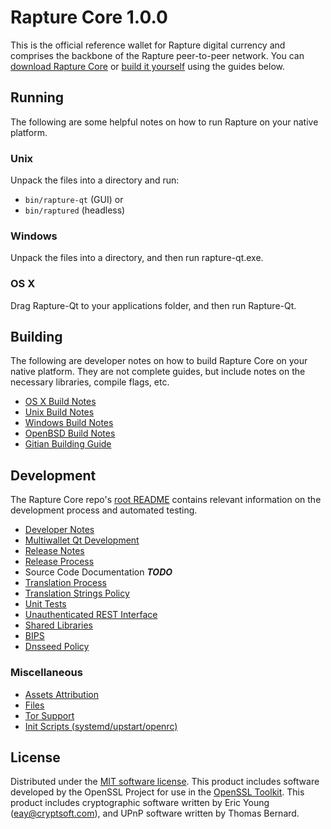 Rapture Core 1.0.0
=====================

This is the official reference wallet for Rapture digital currency and comprises the backbone of the Rapture peer-to-peer network. You can [download Rapture Core](https://www.rapture.org/#wallets) or [build it yourself](#building) using the guides below.

Running
---------------------
The following are some helpful notes on how to run Rapture on your native platform.

### Unix

Unpack the files into a directory and run:

- `bin/rapture-qt` (GUI) or
- `bin/raptured` (headless)

### Windows

Unpack the files into a directory, and then run rapture-qt.exe.

### OS X

Drag Rapture-Qt to your applications folder, and then run Rapture-Qt.



Building
---------------------
The following are developer notes on how to build Rapture Core on your native platform. They are not complete guides, but include notes on the necessary libraries, compile flags, etc.

- [OS X Build Notes](build-osx.md)
- [Unix Build Notes](build-unix.md)
- [Windows Build Notes](build-windows.md)
- [OpenBSD Build Notes](build-openbsd.md)
- [Gitian Building Guide](gitian-building.md)

Development
---------------------
The Rapture Core repo's [root README](/README.md) contains relevant information on the development process and automated testing.

- [Developer Notes](developer-notes.md)
- [Multiwallet Qt Development](multiwallet-qt.md)
- [Release Notes](release-notes.md)
- [Release Process](release-process.md)
- Source Code Documentation ***TODO***
- [Translation Process](translation_process.md)
- [Translation Strings Policy](translation_strings_policy.md)
- [Unit Tests](unit-tests.md)
- [Unauthenticated REST Interface](REST-interface.md)
- [Shared Libraries](shared-libraries.md)
- [BIPS](bips.md)
- [Dnsseed Policy](dnsseed-policy.md)


### Miscellaneous
- [Assets Attribution](assets-attribution.md)
- [Files](files.md)
- [Tor Support](tor.md)
- [Init Scripts (systemd/upstart/openrc)](init.md)

License
---------------------
Distributed under the [MIT software license](http://www.opensource.org/licenses/mit-license.php).
This product includes software developed by the OpenSSL Project for use in the [OpenSSL Toolkit](https://www.openssl.org/). This product includes
cryptographic software written by Eric Young ([eay@cryptsoft.com](mailto:eay@cryptsoft.com)), and UPnP software written by Thomas Bernard.
